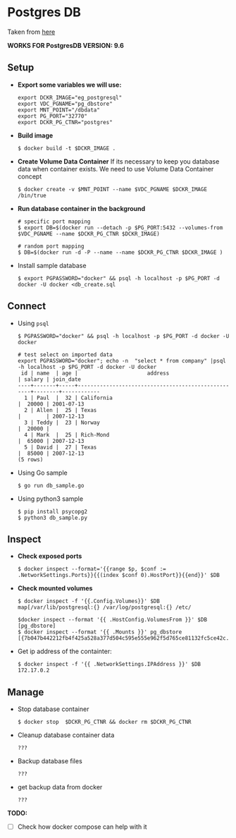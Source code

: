 # Postgres DB

Taken from [here](https://docs.docker.com/engine/examples/postgresql_service/)


__WORKS FOR PostgresDB VERSION: 9.6__ 


## Setup
- __Export some variables we will use:__
	```
	export DCKR_IMAGE="eg_postgresql"
	export VDC_PGNAME="pg_dbstore"
	export MNT_POINT="/dbdata"
	export PG_PORT="32770"
	export DCKR_PG_CTNR="postgres"
	```

- __Build image__
	```
	$ docker build -t $DCKR_IMAGE .
	```

- __Create Volume Data Container__
	If its necessary to keep you database data when container exists. We need to use Volume Data Container concept
	```
	$ docker create -v $MNT_POINT --name $VDC_PGNAME $DCKR_IMAGE /bin/true
	```

- __Run database container in the background__
	```
	# specific port mapping
	$ export DB=$(docker run --detach -p $PG_PORT:5432 --volumes-from $VDC_PGNAME --name $DCKR_PG_CTNR $DCKR_IMAGE)

	# random port mapping
	$ DB=$(docker run -d -P --name --name $DCKR_PG_CTNR $DCKR_IMAGE )
	```

 - Install sample database
	```
	$ export PGPASSWORD="docker" && psql -h localhost -p $PG_PORT -d docker -U docker <db_create.sql
	```


## Connect
 - Using `psql`
	```
	$ PGPASSWORD="docker" && psql -h localhost -p $PG_PORT -d docker -U docker 
	
	# test select on imported data
	export PGPASSWORD="docker"; echo -n  "select * from company" |psql -h localhost -p $PG_PORT -d docker -U docker
	 id | name  | age |                      address                       | salary | join_date
	----+-------+-----+----------------------------------------------------+--------+------------
	  1 | Paul  |  32 | California                                         |  20000 | 2001-07-13
	  2 | Allen |  25 | Texas                                              |        | 2007-12-13
	  3 | Teddy |  23 | Norway                                             |  20000 |
	  4 | Mark  |  25 | Rich-Mond                                          |  65000 | 2007-12-13
	  5 | David |  27 | Texas                                              |  85000 | 2007-12-13
	(5 rows)
	```

- Using Go sample
	```
	$ go run db_sample.go
	```

- Using python3 sample
	```
	$ pip install psycopg2
	$ python3 db_sample.py
	```

## Inspect

- __Check exposed ports__
	```
	$ docker inspect --format='{{range $p, $conf := .NetworkSettings.Ports}}{{(index $conf 0).HostPort}}{{end}}' $DB
	```
- __Check mounted volumes__
	```
	$ docker inspect -f '{{.Config.Volumes}}' $DB
	map[/var/lib/postgresql:{} /var/log/postgresql:{} /etc/

	$docker inspect --format '{{ .HostConfig.VolumesFrom }}' $DB
	[pg_dbstore]
	$ docker inspect --format '{{ .Mounts }}' pg_dbstore
	[{7b047b442212fb4f425a528a377d504c595e555e962f5d765ce81132fc5ce42c....
	```
- Get ip address of the containter:
	```
	$ docker inspect -f '{{ .NetworkSettings.IPAddress }}' $DB
	172.17.0.2
	```

## Manage

- Stop database container
	```
	$ docker stop  $DCKR_PG_CTNR && docker rm $DCKR_PG_CTNR
	```


- Cleanup database container data
	```
	???
	```
- Backup database files
	```
	???
	```

- get backup data from docker
	```
	???
	```

__TODO:__
- [ ] Check how docker compose can help with it



